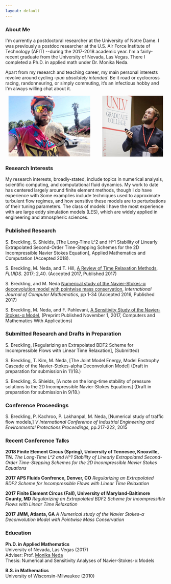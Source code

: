 ```yaml
---
layout: default
---
```


### [](#header-3)About Me
I'm currently a postdoctoral researcher at the University of Notre Dame. I was previously a postdoc researcher at the U.S. Air Force Institute of Technology (AFIT) --during the 2017-2018 academic year. I'm a fairly-recent graduate from the University of Nevada, Las Vegas. There I completed a Ph.D. in applied math under Dr. Monika Neda. 

Apart from my research and teaching career, my main personal interests revolve around cycling *–pun absolutely intended*. Be it road or cyclocross racing, randonneuring, or simply commuting, it’s an infectious hobby and I'm always willing chat about it. 

<center>
<img src="images/bikes.jpg" height="190px"> <span style="display:inline-block; width: 30px;"></span> <img src="images/math.jpg" height="190px">
</center>


### [](#header-3)Research Interests
My research interests, broadly-stated, include topics in numerical analysis, scientific computing, and computational fluid dynamics. My work to date has centered largely around finite element methods, though I do have experience with Some examplies include techniques used to approximate turbulent flow regimes, and how sensitive these models are to perturbations of their tuning parameters. The class of models I have the most experience with are large eddy simulation models (LES), which are widely applied in engineering and atmospheric sciences.


### [](#header-3)Published Research
S. Breckling, S. Shields, [The Long-Time L^2 and H^1 Stability of Linearly Extrapolated Second-Order Time-Stepping Schemes for the 2D Incompressible Navier Stokes Equation], Applied Mathematics and Computation (Accepted 2018).

S. Breckling, M. Neda, and T. Hill, [A Review of Time Relaxation Methods](http://www.mdpi.com/2311-5521/2/3/40/pdf), *FLUIDS*. 2017; 2,40. (Accepted 2017, Published 2017)

S. Breckling, and M. Neda [Numerical study of the Navier–Stokes-α deconvolution model with pointwise mass conservation](http://www.tandfonline.com/doi/full/10.1080/00207160.2017.1329532), *International Journal of Computer Mathematics*, pp 1-34 (Accepted 2016, Published 2017)

S. Breckling, M. Neda, and F. Pahlevani, [A Sensitivity Study of the Navier-Stokes-α Model](http://www.sciencedirect.com/science/article/pii/S0898122117306168), (Preprint Published November 1, 2017, Computers and Mathematics With Applications)

### [](#header-3)Submitted Research and Drafts in Preparation
S. Breckling, [Regularizing an Extrapolated BDF2 Scheme for Incompressible Flows with Linear Time Relaxation], (Submitted)

S. Breckling, T. Kim, M. Neda, [The Joint Model Energy, Model Enstrophy Cascade of the Navier-Stokes-alpha Deconvolution Model] (Draft in preparation for submission in 11/18.)

S. Breckling, S. Shields, [A note on the long-time stability of pressure solutions to the 2D Incompressible Navier-Stokes Equations] (Draft in preparation for submission in 9/18.)

### [](#header-4)Conference Proceedings
S. Breckling, P. Kachroo, P. Lakhanpal, M. Neda, [Numerical study of traffic flow models,] *V International Conference of Industrial Engineering and Environmental Protections Proceedings*, pp.217-222, 2015

### [](#header-3)Recent Conference Talks
**2018 Finite Element Circus (Spring), University of Tennesee, Knoxville, TN.** *The Long-Time L^2 and H^1 Stability of Linearly Extrapolated Second-Order Time-Stepping Schemes for the 2D Incompressible Navier Stokes Equations*

**2017 APS Fluids Confrence, Denver, CO** *Regularizing an Extrapolated BDF2 Scheme for Incompressible Flows with Linear Time Relaxation*

**2017 Finite Element Circus (Fall), University of Maryland-Baltimore County, MD** *Regularizing an Extrapolated BDF2 Scheme for Incompressible Flows with Linear Time Relaxation*

**2017 JMM, Atlanta, GA** *A Numerical study of the Navier Stokes-α Deconvolution Model with Pointwise Mass Conservation*

### [](#header-3)Education
**Ph.D. in Applied Mathematics** <br> 
University of Nevada, Las Vegas (2017) <br>
Adviser: Prof. [Monika Neda](https://faculty.unlv.edu/neda/) <br>
Thesis: Numerical and Sensitivity Analyses of Navier-Stokes-α Models 

**B.S. in Mathematics**<br>
University of Wisconsin-Milwaukee (2010)

